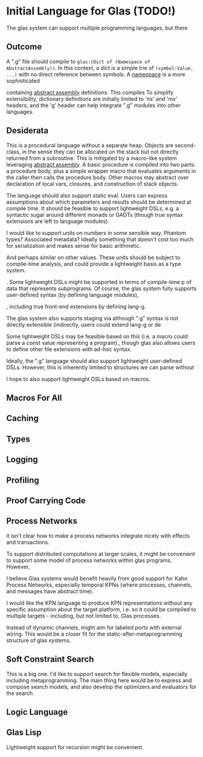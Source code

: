 # Initial Language for Glas (TODO!)

The glas system can support multiple programming languages, but there 

## Outcome

A ".g" file should compile to `glas:(Dict of (Namespace of AbstractAssembly))`. In this context, a dict is a simple trie of `(symbol:Value, ...)` with no direct reference between symbols. A [namespace](GlasNamespaces.md) is a more sophisticated 

 containing [abstract assembly](AbstractAssembly.md) definitions. This compiles 
To simplify extensibility, dictionary definitions are initially limited to 'ns' and 'mx' headers, and the 'g' header can help integrate ".g" modules into other languages.



## Desiderata

This is a procedural language without a separate heap. Objects are second-class, in the sense they can be allocated on the stack but not directly returned from a subroutine. This is mitigated by a macro-like system leveraging [abstract assembly](AbstractAssembly.md). A basic procedure is compiled into two parts: a procedure body, plus a simple wrapper macro that evaluates arguments in the caller then calls the procedure body. Other macros may abstract over declaration of local vars, closures, and construction of stack objects.

The language should also support static eval. Users can express assumptions about which parameters and results should be determined at compile time. It should be feasible to support lightweight DSLs, e.g. a syntactic sugar around different monads or GADTs (though true syntax extensions are left to language modules). 

I would like to support *units* on numbers in some sensible way. Phantom types? Associated metadata? Ideally something that doesn't cost too much for serialization and makes sense for basic arithmetic. 

 And perhaps similar on other values. These units should be subject to compile-time analysis, and could provide a lightweight basis as a type system.

. Some lightweight DSLs might be supported in terms of compile-time p of data that represents subprograms. Of course, the glas system fully supports user-defined syntax (by defining language modules), 

, including true front-end extensions by defining lang-g. 


 The glas system also supports staging via 
although ".g" syntax is not directly extensible (indirectly, users could extend lang-g or de

Some lightweight DSLs may be feasible based on this (i.e. a macro could parse a const value representing a program)., though glas also allows users to define other file extensions with ad-hoc syntax.

Ideally, the ".g" language should also support lightweight user-defined DSLs. However, this is inherently limited to structures we can parse without 

I hope to also support lightweight DSLs based on macros. 

## Macros For All


## Caching

## Types

## Logging

## Profiling

## Proof Carrying Code


## Process Networks



it isn't clear how to make a process networks integrate nicely with effects and transactions.

To support distributed computations at larger scales, it might be convenient to support some model of process networks within glas programs. However, 



I believe Glas systems would benefit heavily from good support for Kahn Process Networks, especially temporal KPNs (where processes, channels, and messages have abstract time). 

I would like the KPN language to produce KPN representations without any specific assumption about the target platform, i.e. so it could be compiled to multiple targets - including, but not limited to, Glas processes.

Instead of dynamic channels, might aim for labeled ports with external wiring. This would be a closer fit for the static-after-metaprogramming structure of glas systems.

## Soft Constraint Search

This is a big one. I'd like to support search for flexible models, especially including metaprogramming. The main thing here would be to express and compose search models, and also develop the optimizers and evaluators for the search.

## Logic Language


## Glas Lisp 

Lightweight support for recursion might be convenient.


